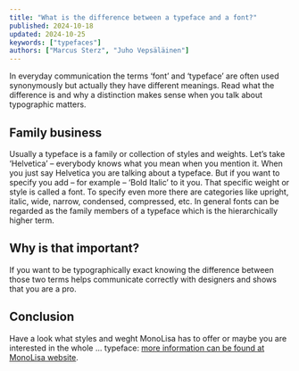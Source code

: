 ```yaml
---
title: "What is the difference between a typeface and a font?"
published: 2024-10-18
updated: 2024-10-25
keywords: ["typefaces"]
authors: ["Marcus Sterz", "Juho Vepsäläinen"]
---
```


In everyday communication the terms ‘font’ and ‘typeface’ are often used synonymously but actually they have different meanings. Read what the difference is and why a distinction makes sense when you talk about typographic matters.

<!---
JV: I would expand a bit

In everyday communication the terms ‘font’ and ‘typeface’ are often used synonymously but actually they have different meanings. In this post, we explain why the distinction makes sense when you talk about typographic matters and you will look smarter to your friends when you can use the terms correctly.
-->

## Family business

<!---
JV: I would make the title more specific

## Typefaces are a family business
-->

Usually a typeface is a family or collection of styles and weights. Let’s take ‘Helvetica’ – everybody knows what you mean when you mention it. When you just say Helvetica you are talking about a typeface.
But if you want to specify you add – for example – ‘Bold Italic’ to it you. That specific weight or style is called a font. To specify even more there are categories like upright, italic, wide, narrow, condensed, compressed, etc. In general fonts can be regarded as the family members of a typeface which is the hierarchically higher term.


<!---
JV: I would split this up as follows.

Bluntly, a typeface is a family or collection of styles and weights. As an example, consider Helvetica, a typeface known by many. When you say Helvetica, you refer specifically to a typeface as a collection of fonts. If you pointed to Helvetica Bold Italic, you would refer to a specific instance of it - a font.

TODO: Add examples here to show the difference

To make things more complex, there are more categories beyond bold and italic. To give more examples, consider upright, wide, narrow, condensed, compressed etc. Each variant, or combination, is a font of its own. In general fonts can be regarded as the family members of a typeface which is the hierarchically higher term.

TODO: Maybe discuss variable fonts briefly as a solution to above?
-->

## Why is that important?

If you want to be typographically exact knowing the difference between those two terms helps communicate correctly with designers and shows that you are a pro.

## Conclusion

Have a look what styles and weght MonoLisa has to offer or maybe you are interested in the whole ... typeface: [more information can be found at MonoLisa website](https://monolisa.dev).

<!---
JV: I would drop the CTA and expand a notch.

Although it might sound trivial, typefaces and fonts do have a difference. If you want to be typographically exact knowing the difference between those two terms, you can communicate correctly with designers and show that you are a pro.
-->
